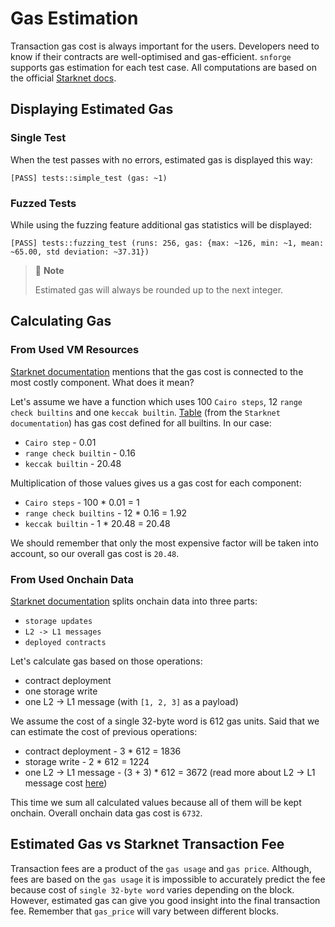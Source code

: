 # Gas Estimation

Transaction gas cost is always important for the users. Developers need to know if their contracts are well-optimised
and gas-efficient.
`snforge` supports gas estimation for each test case. All computations are based on the official
[Starknet docs](https://docs.starknet.io/documentation/architecture_and_concepts/Network_Architecture/fee-mechanism/#how_much_fee_is_charged_high_level_overview).

## Displaying Estimated Gas

### Single Test

When the test passes with no errors, estimated gas is displayed this way:
```shell
[PASS] tests::simple_test (gas: ~1)
```

### Fuzzed Tests

While using the fuzzing feature additional gas statistics will be displayed:
```shell
[PASS] tests::fuzzing_test (runs: 256, gas: {max: ~126, min: ~1, mean: ~65.00, std deviation: ~37.31})
```

> 📝 **Note**
> 
> Estimated gas will always be rounded up to the next integer.

## Calculating Gas

### From Used VM Resources

[Starknet documentation](https://docs.starknet.io/documentation/architecture_and_concepts/Network_Architecture/fee-mechanism/#general_case)
mentions that the gas cost is connected to the most costly component. What does it mean?

Let's assume we have a function which uses 100 `Cairo steps`, 12 `range check builtins` and one `keccak builtin`.
[Table](https://docs.starknet.io/documentation/architecture_and_concepts/Network_Architecture/fee-mechanism/#general_case:~:text=and%20builtins%20used.-,The%20weights%20are%3A,-Step) (from the `Starknet documentation`) has gas cost defined
for all builtins.
In our case:
- `Cairo step` - 0.01
- `range check builtin` - 0.16
- `keccak builtin` - 20.48

Multiplication of those values gives us a gas cost for each component:
- `Cairo steps` - 100 * 0.01 = 1
- `range check builtins` - 12 * 0.16 = 1.92
- `keccak builtin` - 1 * 20.48 = 20.48

We should remember that only the most expensive factor will be taken into account, so our overall gas cost is `20.48`.

### From Used Onchain Data

[Starknet documentation](https://docs.starknet.io/documentation/architecture_and_concepts/Network_Architecture/fee-mechanism/#_on_chain_data)
splits onchain data into three parts:
- `storage updates`
- `L2 -> L1 messages`
- `deployed contracts`

Let's calculate gas based on those operations:
- contract deployment
- one storage write
- one L2 -> L1 message (with `[1, 2, 3]` as a payload)

We assume the cost of a single 32-byte word is 612 gas units. Said that we can estimate the cost of previous operations:
- contract deployment - 3 * 612 = 1836
- storage write - 2 * 612 = 1224
- one L2 -> L1 message - (3 + 3) * 612 = 3672 (read more about L2 -> L1 message cost
  [here](https://docs.starknet.io/documentation/architecture_and_concepts/Network_Architecture/fee-mechanism/#l2l1_messages))

This time we sum all calculated values because all of them will be kept onchain. Overall onchain data gas cost is `6732`.

## Estimated Gas vs Starknet Transaction Fee

Transaction fees are a product of the `gas usage` and `gas price`. Although, fees are based on the `gas usage` it is
impossible to accurately predict the fee because cost of `single 32-byte word` varies depending on the block. 
However, estimated gas can give you good insight into the final transaction fee.
Remember that `gas_price` will vary between different blocks.
